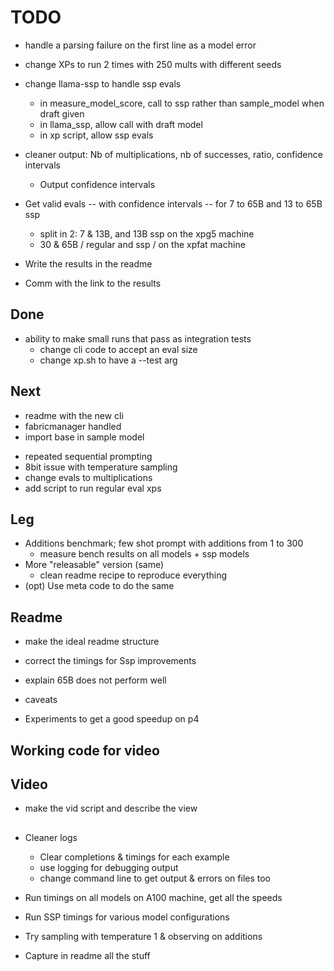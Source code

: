 # TODO
- handle a parsing failure on the first line as a model error
- change XPs to run 2 times with 250 mults with different seeds
- change llama-ssp to handle ssp evals
  - in measure_model_score, call to ssp rather than sample_model when draft given
  - in llama_ssp, allow call with draft model
  - in xp script, allow ssp evals

- cleaner output: Nb of multiplications, nb of successes, ratio, confidence intervals
  - Output confidence intervals
- Get valid evals -- with confidence intervals -- for 7 to 65B and 13 to 65B ssp
  - split in 2: 7 & 13B, and 13B ssp on the xpg5 machine
  - 30 & 65B / regular and ssp / on the xpfat machine
- Write the results in the readme
- Comm with the link to the results

## Done
+ ability to make small runs that pass as integration tests
  + change cli code to accept an eval size
  + change xp.sh to have a --test arg

## Next
- readme with the new cli
- fabricmanager handled
- import base in sample model


+ repeated sequential prompting
+ 8bit issue with temperature sampling
+ change evals to multiplications
+ add script to run regular eval xps
## Leg
- Additions benchmark; few shot prompt with additions from 1 to 300
  - measure bench results on all models + ssp models
- More "releasable" version (same)
  - clean readme recipe to reproduce everything
- (opt) Use meta code to do the same

## Readme
- make the ideal readme structure
- correct the timings for Ssp improvements
- explain 65B does not perform well
- caveats


- Experiments to get a good speedup on p4

## Working code for video

## Video
- make the vid script and describe the view

## 
- Cleaner logs
  - Clear completions & timings for each example
  - use logging for debugging output
  - change command line to get output & errors on files too
- Run timings on all models on A100 machine, get all the speeds
- Run SSP timings for various model configurations

- Try sampling with temperature 1 & observing on additions
- Capture in readme all the stuff





